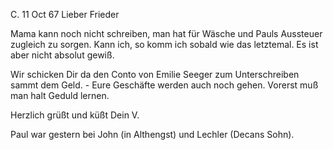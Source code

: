  C. 11 Oct 67
Lieber Frieder

Mama kann noch nicht schreiben, man hat für Wäsche und Pauls Aussteuer zugleich zu sorgen. Kann ich, so komm ich sobald wie das letztemal. Es ist aber nicht absolut gewiß.

Wir schicken Dir da den Conto von Emilie Seeger zum Unterschreiben sammt dem Geld. - Eure Geschäfte werden auch noch gehen. Vorerst muß man halt Geduld lernen.

 Herzlich grüßt
 und küßt Dein V.

Paul war gestern bei John (in Althengst) und Lechler (Decans Sohn). 
